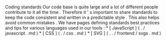 #
Coding
standards
Our
code
base
is
quite
large
and
a
lot
of
different
people
contribute
to
it
all
the
time
.
Therefore
it
'
s
important
to
share
standards
to
keep
the
code
consistent
and
written
in
a
predictable
style
.
This
also
helps
avoid
common
mistakes
.
We
have
pages
defining
standards
best
practices
and
tips
for
various
languages
used
in
our
tools
:
*
[
JavaScript
]
(
.
/
javascript
.
md
)
*
[
CSS
]
(
.
/
css
.
md
)
*
[
SVG
]
(
.
.
/
frontend
/
svgs
.
md
)
